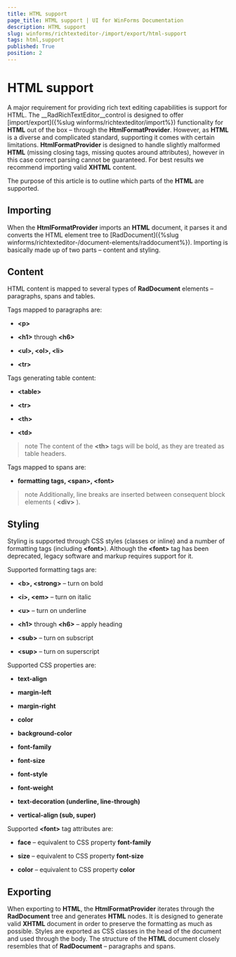 ```yaml
---
title: HTML support
page_title: HTML support | UI for WinForms Documentation
description: HTML support
slug: winforms/richtexteditor-/import/export/html-support
tags: html,support
published: True
position: 2
---
```


# HTML support

A major requirement for providing rich text editing capabilities is support for HTML. The __RadRichTextEditor__control is designed to offer [import/export]({%slug winforms/richtexteditor/import%}) functionality for __HTML__ out of the box – through the __HtmlFormatProvider__. However, as __HTML__ is a diverse and complicated standard, supporting it comes with certain limitations. __HtmlFormatProvider__ is designed to handle slightly malformed __HTML__ (missing closing tags, missing quotes around attributes), however in this case correct parsing cannot be guaranteed. For best results we recommend importing valid __XHTML__ content.
      
The purpose of this article is to outline which parts of the __HTML__ are supported.
      
## Importing

When the __HtmlFormatProvider__ imports an __HTML__ document, it parses it and converts the HTML element tree to [RadDocument]({%slug winforms/richtexteditor-/document-elements/raddocument%}). Importing is basically made up of two parts – content and styling.
        
## Content

HTML content is mapped to several types of __RadDocument__ elements – paragraphs, spans and tables.
        

Tags mapped to paragraphs are:
        

* __\<p\>__

* __\<h1\>__ through __\<h6\>__

* __\<ul\>, \<ol\>, \<li\>__

* __\<tr\>__

Tags generating table content:
        

* __\<table\>__

* __\<tr\>__

* __\<th\>__

* __\<td\>__

>note The content of the __\<th\>__ tags will be bold, as they are treated as table headers.
>

Tags mapped to spans are:
        

* __formatting tags, \<span\>, \<font\>__

>note Additionally, line breaks are inserted between consequent block elements ( __\<div\>__ ).
>


## Styling

Styling is supported through CSS styles (classes or inline) and a number of formatting tags (including __\<font\>__). Although the __\<font\>__ tag has been deprecated, legacy software and markup requires support for it.
        

Supported formatting tags are:
        

* __\<b\>, \<strong\>__ – turn on bold
            

* __\<i\>, \<em\>__ – turn on italic
            

* __\<u\>__ – turn on underline
            

* __\<h1\>__ through __\<h6\>__ – apply heading
            

* __\<sub\>__ – turn on subscript
            

* __\<sup\>__ – turn on superscript
            

Supported CSS properties are:
        

* __text-align__

* __margin-left__

* __margin-right__

* __color__

* __background-color__

* __font-family__

* __font-size__

* __font-style__

* __font-weight__

* __text-decoration (underline, line-through)__

* __vertical-align (sub, super)__

Supported __\<font\>__ tag attributes are:
        

* __face__ – equivalent to CSS property __font-family__

* __size__ – equivalent to CSS property __font-size__

* __color__ – equivalent to CSS property __color__

## Exporting

When exporting to __HTML__, the __HtmlFormatProvider__ iterates through the __RadDocument__ tree and generates __HTML__ nodes. It is designed to generate valid __XHTML__ document in order to preserve the formatting as much as possible. Styles are exported as CSS classes in the head of the document and used through the body. The structure of the __HTML__ document closely resembles that of __RadDocument__ – paragraphs and spans.
        
